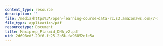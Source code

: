 ```yaml
---
content_type: resource
description: ''
file: /media/https%3A/open-learning-course-data-rc.s3.amazonaws.com/7-13-experimental-microbial-genetics-fall-2003/2d698ed529f6fc252b5bfa96852efe5a_Maxiprep_Plasmid_DNA_v2.pdf
file_type: application/pdf
resourcetype: Document
title: Maxiprep_Plasmid_DNA_v2.pdf
uid: 2d698ed5-29f6-fc25-2b5b-fa96852efe5a
---
```

